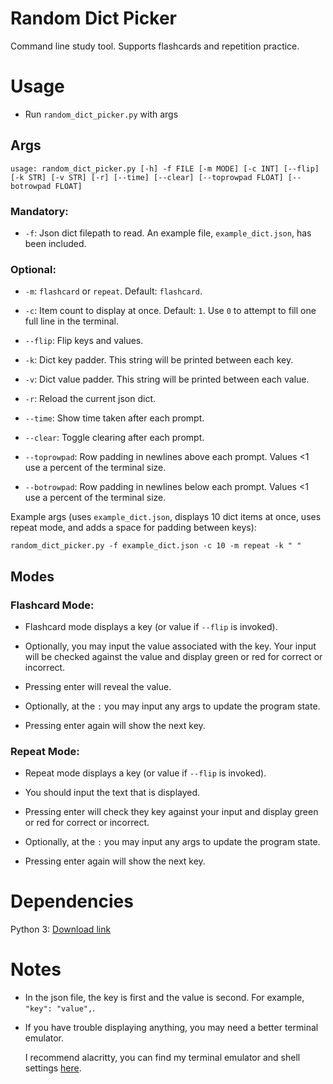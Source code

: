 # Random Dict Picker

Command line study tool. Supports flashcards and repetition practice.

# Usage

- Run `random_dict_picker.py` with args

## Args

```
usage: random_dict_picker.py [-h] -f FILE [-m MODE] [-c INT] [--flip] [-k STR] [-v STR] [-r] [--time] [--clear] [--toprowpad FLOAT] [--botrowpad FLOAT]
```

### Mandatory:

- `-f`: Json dict filepath to read. An example file, `example_dict.json`, has been included.

### Optional:

- `-m`: `flashcard` or `repeat`. Default: `flashcard`.

- `-c`: Item count to display at once. Default: `1`. Use `0` to attempt to fill one full line in the terminal.

- `--flip`: Flip keys and values.

- `-k`: Dict key padder. This string will be printed between each key.

- `-v`: Dict value padder. This string will be printed between each value.

- `-r`: Reload the current json dict.

- `--time`: Show time taken after each prompt.

- `--clear`: Toggle clearing after each prompt.

- `--toprowpad`: Row padding in newlines above each prompt. Values <1 use a percent of the terminal size.

- `--botrowpad`: Row padding in newlines below each prompt. Values <1 use a percent of the terminal size.

Example args (uses `example_dict.json`, displays 10 dict items at once, uses repeat mode, and adds a space for padding between keys):

```
random_dict_picker.py -f example_dict.json -c 10 -m repeat -k " "
```

## Modes

### Flashcard Mode:

- Flashcard mode displays a key (or value if `--flip` is invoked). 

- Optionally, you may input the value associated with the key. Your input will be checked against the value and display green or red for correct or incorrect.

- Pressing enter will reveal the value.

- Optionally, at the `:` you may input any args to update the program state.

- Pressing enter again will show the next key.

### Repeat Mode:

- Repeat mode displays a key (or value if `--flip` is invoked). 

- You should input the text that is displayed.

- Pressing enter will check they key against your input and display green or red for correct or incorrect.

- Optionally, at the `:` you may input any args to update the program state.

- Pressing enter again will show the next key.

# Dependencies

Python 3: [Download link](https://www.python.org/downloads/)

# Notes

- In the json file, the key is first and the value is second. For example, `"key": "value",`.

- If you have trouble displaying anything, you may need a better terminal emulator. 

    I recommend alacritty, you can find my terminal emulator and shell settings [here](https://github.com/Kuuuube/Misc_Scripts/tree/main/scripts_and_programs/terminal_and_shell_config/).